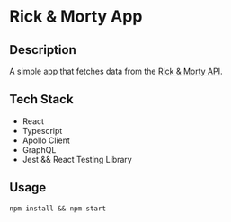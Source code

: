 # Rick & Morty App

## Description

A simple app that fetches data from the [Rick & Morty API](https://rickandmortyapi.com/).

## Tech Stack

- React
- Typescript
- Apollo Client
- GraphQL
- Jest && React Testing Library

## Usage

```
npm install && npm start
```
